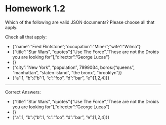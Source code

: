 # Homework 1.2

Which of the following are valid JSON documents? Please choose all that apply.

Check all that apply:

* {“name”:”Fred Flintstone”;”occupation”:”Miner”;”wife”:”Wilma”}
* {“title”:”Star Wars”, “quotes”:[“Use The Force”,”These are not the Droids you are looking for”],”director”:”George Lucas”}
* {}
* {“city”:”New York”, “population”, 7999034, boros:{“queens”, “manhattan”, “staten island”, “the bronx”, “brooklyn”}}
* {“a”:1, “b”:{“b”:1, “c”:”foo”, “d”:”bar”, “e”:[1,2,4]}}

---------------------------------------

Correct Answers:

* {“title”:”Star Wars”, “quotes”:[“Use The Force”,”These are not the Droids you are looking for”],”director”:”George Lucas”}
* {}
* {“a”:1, “b”:{“b”:1, “c”:”foo”, “d”:”bar”, “e”:[1,2,4]}}
